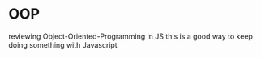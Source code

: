 # OOP
reviewing Object-Oriented-Programming in JS
this is a good way to keep doing something with Javascript
